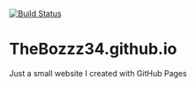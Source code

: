 [![Build Status](https://travis-ci.com/TheBozzz34/TheBozzz34.github.io.svg?branch=main)](https://travis-ci.com/TheBozzz34/TheBozzz34.github.io)

# TheBozzz34.github.io
Just a small website I created with GitHub Pages
